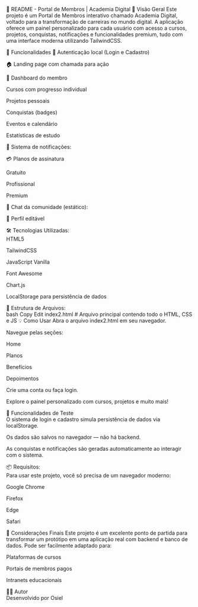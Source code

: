 📘 README - Portal de Membros | Academia Digital
📌 Visão Geral
Este projeto é um Portal de Membros interativo chamado Academia Digital, voltado para a transformação de carreiras no mundo digital. A aplicação oferece um painel personalizado para cada usuário com acesso a cursos, projetos, conquistas, notificações e funcionalidades premium, tudo com uma interface moderna utilizando TailwindCSS.

🚀 Funcionalidades
🔐 Autenticação local (Login e Cadastro)

🏠 Landing page com chamada para ação

💼 Dashboard do membro

Cursos com progresso individual

Projetos pessoais

Conquistas (badges)

Eventos e calendário

Estatísticas de estudo

🔔 Sistema de notificações:</br>

💳 Planos de assinatura</br>

Gratuito</br>

Profissional</br>

Premium</br>

💬 Chat da comunidade (estático):</br>

👤 Perfil editável

🛠️ Tecnologias Utilizadas:</br>
HTML5

TailwindCSS

JavaScript Vanilla

Font Awesome

Chart.js

LocalStorage para persistência de dados

📂 Estrutura de Arquivos:</br>
bash
Copy
Edit
index2.html     # Arquivo principal contendo todo o HTML, CSS e JS
💡 Como Usar
Abra o arquivo index2.html em seu navegador.

Navegue pelas seções:

Home

Planos

Benefícios

Depoimentos

Crie uma conta ou faça login.

Explore o painel personalizado com cursos, projetos e muito mais!

🧪 Funcionalidades de Teste</br>
O sistema de login e cadastro simula persistência de dados via localStorage.

Os dados são salvos no navegador — não há backend.

As conquistas e notificações são geradas automaticamente ao interagir com o sistema.

📦 Requisitos:</br>
Para usar este projeto, você só precisa de um navegador moderno:

Google Chrome

Firefox

Edge

Safari

📝 Considerações Finais
Este projeto é um excelente ponto de partida para transformar um protótipo em uma aplicação real com backend e banco de dados. Pode ser facilmente adaptado para:

Plataformas de cursos

Portais de membros pagos

Intranets educacionais

👨‍💻 Autor</br>
Desenvolvido por Osiel
